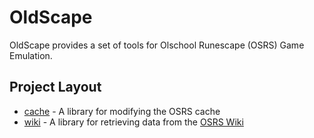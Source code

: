 # OldScape

OldScape provides a set of tools for Olschool Runescape (OSRS) Game Emulation. 

## Project Layout

* [cache](https://github.com/guthix/OldScape/tree/master/cache) - A library for modifying the OSRS cache
* [wiki](https://github.com/guthix/OldScape/tree/master/wiki) - A library for retrieving data from the [OSRS Wiki](https://oldschool.runescape.wiki/)
